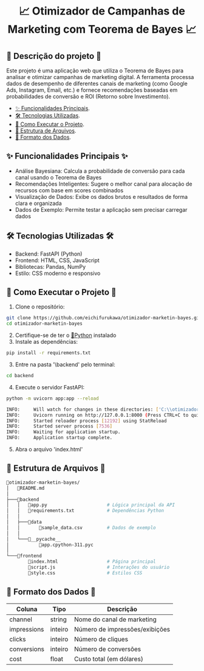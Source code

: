 <h1 align="center">📈 Otimizador de Campanhas de Marketing com Teorema de Bayes 📈</h1>

## 📝 Descrição do projeto 📝
<p align="left">
Este projeto é uma aplicação web que utiliza o Teorema de Bayes para analisar e otimizar campanhas de marketing digital. A ferramenta processa dados de desempenho de diferentes canais de marketing (como Google Ads, Instagram, Email, etc.) e fornece recomendações baseadas em probabilidades de conversão e ROI (Retorno sobre Investimento).
</p>

- [✨ Funcionalidades Principais](#-funcionalidades-principais-).
- [🛠️ Tecnologias Utilizadas](#-tecnologias-utilizadas-).
- [🚀 Como Executar o Projeto](#-como-executar-o-projeto-).
- [📂 Estrutura de Arquivos](#-estrutura-de-arquivos-).
- [🎲 Formato dos Dados](#-formato-dos-dados-).

## ✨ Funcionalidades Principais ✨
- Análise Bayesiana: Calcula a probabilidade de conversão para cada canal usando o Teorema de Bayes
- Recomendações Inteligentes: Sugere o melhor canal para alocação de recursos com base em scores combinados
- Visualização de Dados: Exibe os dados brutos e resultados de forma clara e organizada
- Dados de Exemplo: Permite testar a aplicação sem precisar carregar dados

## 🛠️ Tecnologias Utilizadas 🛠️
- Backend: FastAPI (Python)
- Frontend: HTML, CSS, JavaScript
- Bibliotecas: Pandas, NumPy
- Estilo: CSS moderno e responsivo

## 🚀 Como Executar o Projeto 🚀

1. Clone o repositório:
```bash
git clone https://github.com/eichifurukawa/otimizador-marketin-bayes.git
cd otimizador-marketin-bayes
```
2. Certifique-se de ter o [🐍Python](https://www.python.org/downloads/) instalado 
3. Instale as dependências:
```bash
pip install -r requirements.txt
```
3. Entre na pasta '\backend' pelo terminal:
```bash
cd backend
```
4. Execute o servidor FastAPI:
```bash
python -m uvicorn app:app --reload
```
```bash
INFO:     Will watch for changes in these directories: ['C:\\otimizador-marketin-bayes\\backend']
INFO:     Uvicorn running on http://127.0.0.1:8000 (Press CTRL+C to quit)
INFO:     Started reloader process [12192] using StatReload
INFO:     Started server process [7536]
INFO:     Waiting for application startup.
INFO:     Application startup complete.
```
5. Abra o arquivo 'index.html'

## 📂 Estrutura de Arquivos 📂
```bash
📂otimizador-marketin-bayes/
│   📄README.md
│
├───📂backend
│   │   📄app.py                      # Lógica principal da API
│   │   📄requirements.txt            # Dependências Python
│   │
│   ├───📂data
│   │       📄sample_data.csv         # Dados de exemplo
│   │
│   └───📂__pycache__
│           📄app.cpython-311.pyc
│
└───📂frontend
        📄index.html                  # Página principal
        📄script.js                   # Interações do usuário
        📄style.css                   # Estilos CSS
```

##  🎲 Formato dos Dados 🎲

| Coluna       | Tipo     | Descrição                         |
|--------------|----------|-----------------------------------|
| channel      | string   | Nome do canal de marketing        |
| impressions  | inteiro  | Número de impressões/exibições    |
| clicks       | inteiro  | Número de cliques                 |
| conversions  | inteiro  | Número de conversões              |
| cost         | float    | Custo total (em dólares)          |